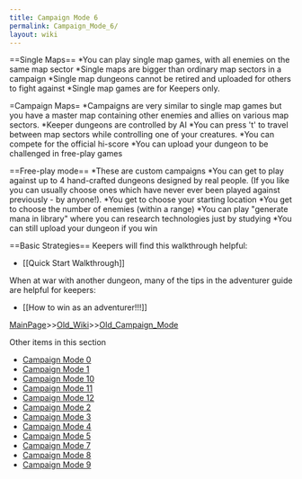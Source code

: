 ```yaml
---
title: Campaign Mode 6
permalink: Campaign_Mode_6/
layout: wiki
---
```

==Single Maps==
*You can play single map games, with all enemies on the same map sector
*Single maps are bigger than ordinary map sectors in a campaign
*Single map dungeons cannot be retired and uploaded for others to fight against
*Single map games are for Keepers only.

=Campaign Maps=
*Campaigns are very similar to single map games but you have a master map containing other enemies and allies on various map sectors.
*Keeper dungeons are controlled by AI
*You can press 't' to travel between map sectors while controlling one of your creatures.
*You can compete for the official hi-score
*You can upload your dungeon to be challenged in free-play games

==Free-play mode==
*These are custom campaigns
*You can get to play against up to 4 hand-crafted dungeons designed by real people. (If you like you can usually choose ones which have never ever been played against previously - by anyone!).
*You get to choose your starting location
*You get to choose the number of enemies (within a range)
*You can play &quot;generate mana in library&quot; where you can research technologies just by studying
*You can still upload your dungeon if you win

==Basic Strategies==
Keepers will find this walkthrough helpful:
* [[Quick Start Walkthrough]]

When at war with another dungeon, many of the tips in the adventurer guide are helpful for keepers:
* [[How to win as an adventurer!!!]]

[MainPage](/keeperrl_wiki/ "wikilink")>>[Old_Wiki](/keeperrl_wiki/Old_Wiki "wikilink")>>[Old_Campaign_Mode](/keeperrl_wiki/Old_Campaign_Mode "wikilink")

Other items in this section
-    [Campaign Mode 0](/keeperrl_wiki/Campaign_Mode_0 "wikilink")
-    [Campaign Mode 1](/keeperrl_wiki/Campaign_Mode_1 "wikilink")
-    [Campaign Mode 10](/keeperrl_wiki/Campaign_Mode_10 "wikilink")
-    [Campaign Mode 11](/keeperrl_wiki/Campaign_Mode_11 "wikilink")
-    [Campaign Mode 12](/keeperrl_wiki/Campaign_Mode_12 "wikilink")
-    [Campaign Mode 2](/keeperrl_wiki/Campaign_Mode_2 "wikilink")
-    [Campaign Mode 3](/keeperrl_wiki/Campaign_Mode_3 "wikilink")
-    [Campaign Mode 4](/keeperrl_wiki/Campaign_Mode_4 "wikilink")
-    [Campaign Mode 5](/keeperrl_wiki/Campaign_Mode_5 "wikilink")
-    [Campaign Mode 7](/keeperrl_wiki/Campaign_Mode_7 "wikilink")
-    [Campaign Mode 8](/keeperrl_wiki/Campaign_Mode_8 "wikilink")
-    [Campaign Mode 9](/keeperrl_wiki/Campaign_Mode_9 "wikilink")
